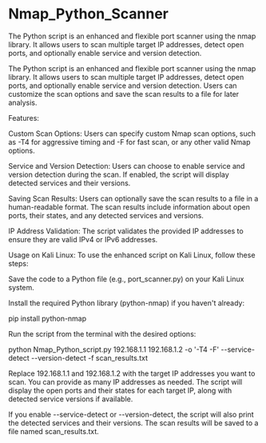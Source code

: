 # Nmap_Python_Scanner
The Python script is an enhanced and flexible port scanner using the nmap library. It allows users to scan multiple target IP addresses, detect open ports, and optionally enable service and version detection.


The Python script is an enhanced and flexible port scanner using the nmap library. It allows users to scan multiple target IP addresses, detect open ports, and optionally enable service and version detection. Users can customize the scan options and save the scan results to a file for later analysis.

Features:

Custom Scan Options: Users can specify custom Nmap scan options, such as -T4 for aggressive timing and -F for fast scan, or any other valid Nmap options.

Service and Version Detection: Users can choose to enable service and version detection during the scan. If enabled, the script will display detected services and their versions.

Saving Scan Results: Users can optionally save the scan results to a file in a human-readable format. The scan results include information about open ports, their states, and any detected services and versions.

IP Address Validation: The script validates the provided IP addresses to ensure they are valid IPv4 or IPv6 addresses.

Usage on Kali Linux:
To use the enhanced script on Kali Linux, follow these steps:

Save the code to a Python file (e.g., port_scanner.py) on your Kali Linux system.

Install the required Python library (python-nmap) if you haven't already:

pip install python-nmap


Run the script from the terminal with the desired options:

python Nmap_Python_script.py 192.168.1.1 192.168.1.2 -o '-T4 -F' --service-detect --version-detect -f scan_results.txt


Replace 192.168.1.1 and 192.168.1.2 with the target IP addresses you want to scan. You can provide as many IP addresses as needed. The script will display the open ports and their states for each target IP, along with detected service versions if available.

If you enable --service-detect or --version-detect, the script will also print the detected services and their versions. The scan results will be saved to a file named scan_results.txt.
